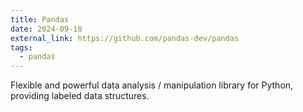 ```yaml
---
title: Pandas
date: 2024-09-18
external_link: https://github.com/pandas-dev/pandas
tags:
  - pandas
---
```


Flexible and powerful data analysis / manipulation library for Python, providing labeled data structures.

<!--more-->
